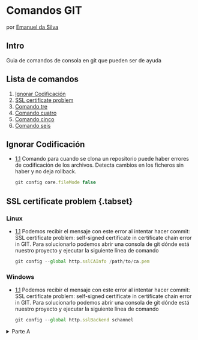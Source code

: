 # Comandos GIT
por [Emanuel da Silva](https://www.linkedin.com/in/emanuel-da-silva-5487a72a9/)

## Intro
Guia de comandos de consola en git que pueden ser de ayuda

## Lista de comandos

  1. [Ignorar Codificación](#ignorar-codificación)
  2. [SSL certificate problem](#certificate-problem)
  3. [Comando tre](#comando-tres)
  4. [Comando cuatro](#comando-cuatro)
  5. [Comando cinco](#comando-cinco)
  6. [Comando seis](#comando-seis)

## Ignorar Codificación

  <a name="Ignorar codificación"></a><a name="1.1"></a>
  - [1.1](#campo) Comando para cuando se clona un repositorio puede haber errores de codificación de los archivos. Detecta cambios en los ficheros sin haber y no deja rollback.

    ```javascript
    git config core.fileMode false

    ```

## SSL certificate problem {.tabset} 

### Linux
<a name="SSL certificate problem"></a><a name="1.1"></a>
  - [1.1](#campo) Podemos recibir el mensaje con este error al intentar hacer commit: SSL certificate problem: self-signed certificate in certificate chain error in GIT. Para solucionarlo podemos abrir una consola de git dónde está nuestro proyecto y ejecutar la siguiente línea de comando 

    ```javascript
    git config --global http.sslCAInfo /path/to/ca.pem

    ```

### Windows
<a name="SSL certificate problem"></a><a name="1.1"></a>
  - [1.1](#campo) Podemos recibir el mensaje con este error al intentar hacer commit: SSL certificate problem: self-signed certificate in certificate chain error in GIT. Para solucionarlo podemos abrir una consola de git dónde está nuestro proyecto y ejecutar la siguiente línea de comando 

    ```javascript
    git config --global http.sslBackend schannel

    ```

<details>

<summary>Parte A</summary>  
### You can add a header

You can add text within a collapsed section. 

You can add an image or a code block, too.

```ruby
   puts "Hello World"
```
<summary>Parte B</summary>  
### You can add a header

You can add text within a collapsed section. 

You can add an image or a code block, too.

```ruby
   puts "Hello World"
```

</details>